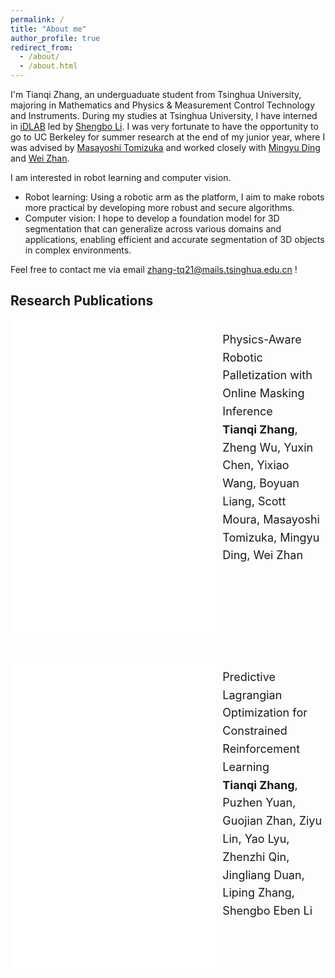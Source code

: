 ```yaml
---
permalink: /
title: "About me"
author_profile: true
redirect_from: 
  - /about/
  - /about.html
---
```


I'm Tianqi Zhang, an underguaduate student from Tsinghua University, majoring in Mathematics and Physics & Measurement Control Technology and Instruments. 
During my studies at Tsinghua University, I have interned in [iDLAB](http://www.idlab-tsinghua.com/thulab/labweb/index.html) led by [Shengbo Li](https://www.svm.tsinghua.edu.cn/essay/80/1812.html).
I was very fortunate to have the opportunity to go to UC Berkeley for summer research at the end of my junior year, where I was advised by [Masayoshi Tomizuka](https://me.berkeley.edu/people/masayoshi-tomizuka/) and worked closely with [Mingyu Ding](https://dingmyu.github.io/) and [Wei Zhan](https://zhanwei.site/).

I am interested in robot learning and computer vision.
+ Robot learning: Using a robotic arm as the platform, I aim to make robots more practical by developing more robust and secure algorithms.
+ Computer vision: I hope to develop a foundation model for 3D segmentation that can generalize across various domains and applications, enabling efficient and accurate segmentation of 3D objects in complex environments.

Feel free to contact me via email zhang-tq21@mails.tsinghua.edu.cn !



## Research Publications

<div style="display: flex; margin-bottom: 40px;">
  <embed src="../images/palletization.pdf" style="width: 100%; height: 500px; object-fit: contain; margin-right: 10px;">
  <p style="width: 50%; line-height: 1.6; font-size: 18px;">
    Physics-Aware Robotic Palletization with Online Masking Inference<br>
    <strong>Tianqi Zhang</strong>, Zheng Wu, Yuxin Chen, Yixiao Wang, Boyuan Liang, Scott Moura, Masayoshi Tomizuka, Mingyu Ding, Wei Zhan<br>
  </p>
</div>

<div style="display: flex; margin-bottom: 40px;">
  <embed src="../images/palletization.pdf" style="width: 100%; height: 500px; object-fit: contain; margin-right: 10px;">
  <p style="width: 50%; line-height: 1.6; font-size: 18px;">
    Predictive Lagrangian Optimization for Constrained Reinforcement Learning<br>
    <strong>Tianqi Zhang</strong>, Puzhen Yuan, Guojian Zhan, Ziyu Lin, Yao Lyu, Zhenzhi Qin, Jingliang Duan, Liping Zhang, Shengbo Eben Li<br>
  </p>
</div>


